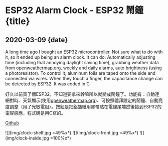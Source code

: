 # ESP32 Alarm Clock - ESP32 鬧鐘 {title}
## 2020-03-09 {date}

A long time ago I bought an ESP32 microcontroller. Not sure what to do with it, so it ended up being an alarm clock. It can do: Automatically adjusting time (including that annoying daylight saving time), grabbing weather data from [openweathermap.org](http://openweathermap.org/), weekly and daily alarms, auto brightness (using a photoresistor). To control it, aluminum foils are taped onto the side and connected via wires. When they touch a finger, the capacitance change can be detected by ESP32. It was coded in C

好久以前買了個ESP32，不知道要拿來幹嘛所以就變成鬧鐘了。功能有：自動連網對時、天氣顯示(使用[openweathermap.org](http://openweathermap.org/))、可按照禮拜設定的鬧鐘、自動亮度調整（用了光敏電阻）。按鈕是把鋁箔紙用膠帶貼在電線尾端然後接到ESP32的電容感應，程式碼是用C寫的。

[Github](https://github.com/Rio6/ESPClock)

![](img/clock-shelf.jpg =49%x*)
![](img/clock-front.jpg =49%x*)
![](img/clock-inside.jpg =100%x*)
